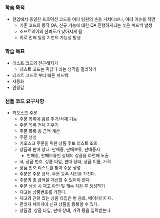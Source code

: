 ### 학습 목적
- 현업에서 동일한 프로덕션 코드를 여러 팀원의 손을 거치다보니, 여러 이슈를 직면 
    - 기존 코드의 동작 QA, 신규 기능에 대한 QA 진행하게되는 늦은 피드백 발생
    - 소프트웨어의 신뢰도가 낮아지게 됨
    - 이로 인해 일정 지연의 가능성 발생
  
### 학습 목표
- 테스트 코드와 친근해지기
  - 테스트 코드는 귀찮다 라는 생각을 멀리하기
- 테스트 코드로 부터 빠른 피드백
- 자동화
- 안정감

### 샘플 코드 요구사항
- 키오스크 주문
  - 주문 목록에 음료 추가/삭제 기능
  - 주문 목록 전체 지우기
  - 주문 목록 총 금액 계산
  - 주문 생성
  - 키오스크 주문을 위한 상품 후보 리스트 조회
  - 상품의 판매 상태: 판매중, 판매보류, 판매중지
    - 판매중, 판매보류인 상태의 상품을 화면에 노출
  - id, 상품 번호, 상품 타입, 판매 상태, 상품 이름, 가격
  - 상품 번호 리스트를 받아 주문 생성
  - 주문은 주문 상태, 주문 등록 시간을 가진다.
  - 주문의 총 금액을 계산할 수 있어야 한다.
  - 주문 생성 시 재고 확인 및 개수 차감 후 생성하기
  - 재고는 상품번호를 가진다.
  - 재고와 관련 있는 상품 타입은 병 음료, 베이커리이다.
  - 관리자 페이지에 신규 상품을 등록할 수 있다.
  - 상품명, 상품 타입, 판매 상태, 가격 등을 입력받는다.